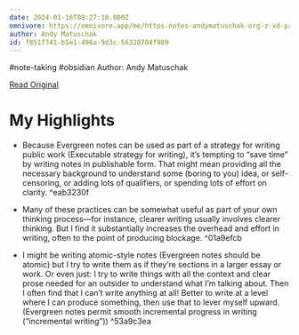 ```yaml
---
date: 2024-01-16T08:27:18.000Z
omnivore: https://omnivore.app/me/https-notes-andymatuschak-org-z-xd-pr-ycx-us-zb-f-5-m-8-v-m-5-y--18cfc06b9a7
author: Andy Matuschak
id: f851f741-b5e1-496a-9d3c-56328704f989
---
```


#note-taking #obsidian 
Author: Andy Matuschak

[Read Original](https://notes.andymatuschak.org/zXDPrYcxUSZbF5M8vM5Y1U9)

# My Highlights

- Because Evergreen notes can be used as part of a strategy for writing public work (Executable strategy for writing), it’s tempting to “save time” by writing notes in publishable form. That might mean providing all the necessary background to understand some (boring to you) idea, or self-censoring, or adding lots of qualifiers, or spending lots of effort on clarity. ^eab3230f

- Many of these practices can be somewhat useful as part of your own thinking process—for instance, clearer writing usually involves clearer thinking. But I find it substantially increases the overhead and effort in writing, often to the point of producing blockage. ^01a9efcb

- I might be writing atomic-style notes (Evergreen notes should be atomic) but I try to write them as if they’re sections in a larger essay or work. Or even just: I try to write things with all the context and clear prose needed for an outsider to understand what I’m talking about. Then I often find that I can’t write anything at all! Better to write at a level where I can produce something, then use that to lever myself upward. (Evergreen notes permit smooth incremental progress in writing (“incremental writing”)) ^53a9c3ea


